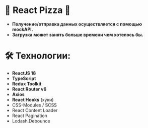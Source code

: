 # 🍕 React Pizza 🍕

- **Получение/отправка данных осуществляется с помощью mockAPI.** 
- **Загрузка может занять больше времени чем хотелось бы.**

# 🛠 Технологии:

- **ReactJS 18**
- **TypeScript**
- **Redux Toolkit**
- **React Router v6**
- **Axios**
- **React Hooks** (хуки)
- CSS-Modules / SCSS
- React Content Loader
- React Pagination
- Lodash.Debounce
